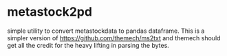 # metastock2pd
simple utility to convert metastockdata to pandas dataframe.
This is a simpler version of https://github.com/themech/ms2txt and themech should get all the credit for the heavy lifting in parsing the bytes.
